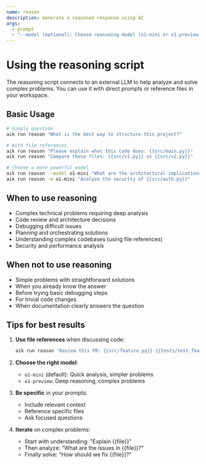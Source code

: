 ```yaml
---
name: reason
description: Generate a reasoned response using AI
args:
  - prompt
  - "--model (optional): Choose reasoning model (o1-mini or o1-preview, default: o1-mini)"
---
```


# Using the reasoning script

The reasoning script connects to an external LLM to help analyze and solve complex problems.
You can use it with direct prompts or reference files in your workspace.

## Basic Usage

```bash
# Simple question
aik run reason "What is the best way to structure this project?"

# With file references
aik run reason "Please explain what this code does: {{src/main.py}}"
aik run reason "Compare these files: {{src/v1.py}} vs {{src/v2.py}}"

# Choose a more powerful model
aik run reason --model o1-mini "What are the architectural implications of {{src/design.md}}?"
aik run reason -m o1-mini "Analyze the security of {{src/auth.py}}"
```

## When to use reasoning

- Complex technical problems requiring deep analysis
- Code review and architecture decisions
- Debugging difficult issues
- Planning and orchestrating solutions
- Understanding complex codebases (using file references)
- Security and performance analysis

## When not to use reasoning

- Simple problems with straightforward solutions
- When you already know the answer
- Before trying basic debugging steps
- For trivial code changes
- When documentation clearly answers the question

## Tips for best results

1. **Use file references** when discussing code:
   ```bash
   aik run reason "Review this PR: {{src/feature.py}} {{tests/test_feature.py}}"
   ```

2. **Choose the right model**:
   - `o1-mini` (default): Quick analysis, simpler problems
   - `o1-preview`: Deep reasoning, complex problems

3. **Be specific** in your prompts:
   - Include relevant context
   - Reference specific files
   - Ask focused questions

4. **Iterate** on complex problems:
   - Start with understanding: "Explain {{file}}"
   - Then analyze: "What are the issues in {{file}}?"
   - Finally solve: "How should we fix {{file}}?"

